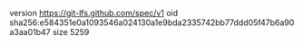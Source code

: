 version https://git-lfs.github.com/spec/v1
oid sha256:e584351e0a1093546a024130a1e9bda2335742bb77ddd05f47b6a90a3aa01b47
size 5259
